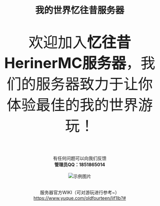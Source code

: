 
<div align="center">

# 我的世界忆往昔服务器
 <p style="font-size: 46px;">欢迎加入<strong>忆往昔HerinerMC服务器</strong>，我们的服务器致力于让你体验最佳的我的世界游玩！</p>
<br>有任何问题可以向我们反馈
<br><strong>管理员QQ：1851865014</strong>
<br>
<br>
<img src="https://i.imgur.com/pM5JUDS.png" alt="示例图片">


<br>服务器官方WIKI（可对游玩进行参考~）
https://www.yuque.com/oldfourteen/lif1lb?#
</div>
